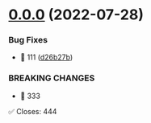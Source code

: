 # [0.0.0](https://github.com/china-Zzzz/changelog/compare/v3.0.0...v0.0.0) (2022-07-28)


### Bug Fixes

* 🐛 111 ([d26b27b](https://github.com/china-Zzzz/changelog/commit/d26b27b630e233d3f2c200e87b93d3b84744c02c))


### BREAKING CHANGES

* 🧨 333

✅ Closes: 444




